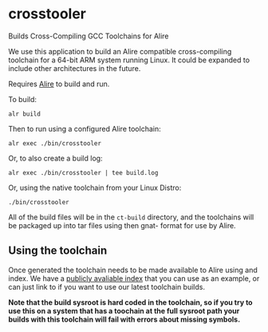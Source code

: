 # crosstooler
Builds Cross-Compiling GCC Toolchains for Alire

We use this application to build an Alire compatible cross-compiling
toolchain for a 64-bit ARM system running Linux. It could be expanded
to include other architectures in the future.

Requires [Alire](https://alire.ada.dev) to build and run.

To build:
```
alr build
```

Then to run using a configured Alire toolchain:
```
alr exec ./bin/crosstooler
```

Or, to also create a build log:
```
alr exec ./bin/crosstooler | tee build.log
```

Or, using the native toolchain from your Linux Distro:
```
./bin/crosstooler
```

All of the build files will be in the `ct-build` directory, and the
toolchains will be packaged up into tar files using then gnat- format
for use by Alire.

## Using the toolchain

Once generated the toolchain needs to be made available to Alire using and
index. We have a [publicly avaliable index](https://github.com/ccxtechnologies/alire-index-public)
that you can use as an example, or can just link to if you want to use our
latest toolchain builds.

**Note that the build sysroot is hard coded in the toolchain, so if you try
to use this on a system that has a toochain at the full sysroot path your
builds with this toolchain will fail with errors about missing symbols.**
